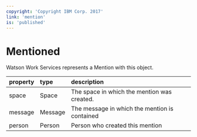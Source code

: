 ```yaml
---
copyright: 'Copyright IBM Corp. 2017'
link: 'mention'
is: 'published'
---
```

# Mentioned

Watson Work Services represents a Mention with this object.

| property      | type          | description  |
| ------------- |:------------- |:-----|
| space          | Space      | The space in which the mention was created.
| message     | Message        | The message in which the mention is contained |
| person   | Person    | Person who created this mention |
